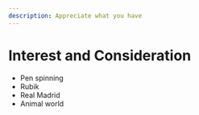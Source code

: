 ```yaml
---
description: Appreciate what you have
---
```



# Interest and Consideration

- Pen spinning
- Rubik
- Real Madrid
- Animal world